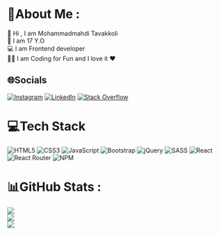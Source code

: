 # 💫About Me :
👋 Hi , I am Mohammadmahdi Tavakkoli <br>
👦 I am 17 Y.O <br>
💻 I am Frontend developer <br>
👨‍💻 I am Coding for Fun and I love it ❤

## 🌐Socials
[![Instagram](https://img.shields.io/badge/Instagram-%23E4405F.svg?logo=Instagram&logoColor=white)](https://instagram.com/mm-tvkl) [![LinkedIn](https://img.shields.io/badge/LinkedIn-%230077B5.svg?logo=linkedin&logoColor=white)](https://linkedin.com/in/mohammadmahdi-tavakkoli-266b51209/) [![Stack Overflow](https://img.shields.io/badge/-Stackoverflow-FE7A16?logo=stack-overflow&logoColor=white)](https://stackoverflow.com/users/14575348/mahdi-tavakkoli) 

# 💻Tech Stack
![HTML5](https://img.shields.io/badge/html5-%23E34F26.svg?style=flat&logo=html5&logoColor=white) ![CSS3](https://img.shields.io/badge/css3-%231572B6.svg?style=flat&logo=css3&logoColor=white) ![JavaScript](https://img.shields.io/badge/javascript-%23323330.svg?style=flat&logo=javascript&logoColor=%23F7DF1E) ![Bootstrap](https://img.shields.io/badge/bootstrap-%23563D7C.svg?style=flat&logo=bootstrap&logoColor=white) ![jQuery](https://img.shields.io/badge/jquery-%230769AD.svg?style=flat&logo=jquery&logoColor=white) ![SASS](https://img.shields.io/badge/SASS-hotpink.svg?style=flat&logo=SASS&logoColor=white) ![React](https://img.shields.io/badge/react-%2320232a.svg?style=flat&logo=react&logoColor=%2361DAFB) ![React Router](https://img.shields.io/badge/React_Router-CA4245?style=flat&logo=react-router&logoColor=white) ![NPM](https://img.shields.io/badge/NPM-%23000000.svg?style=flat&logo=npm&logoColor=white)
# 📊GitHub Stats :
![](https://github-readme-stats.vercel.app/api?username=Mahdi-Tavakkoli&theme=slateorange&hide_border=false&include_all_commits=false&count_private=false)<br/>
![](https://github-readme-streak-stats.herokuapp.com/?user=Mahdi-Tavakkoli&theme=slateorange&hide_border=false)<br/>
![](https://github-readme-stats.vercel.app/api/top-langs/?username=Mahdi-Tavakkoli&theme=slateorange&hide_border=false&include_all_commits=false&count_private=false&layout=compact)
